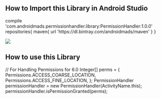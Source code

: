 <h2> How to Import this Library in Android Studio</h2>
        compile 'com.androidmads.permissionhandler.library:PermissionHandler:1.0.0'
        repositories{
             maven{
                   url 'https://dl.bintray.com/androidmads/maven'
             }
        }

<a href='https://bintray.com/androidmads/maven/com.androidmads.permissionhandler.library/_latestVersion'><img src='https://api.bintray.com/packages/androidmads/maven/com.androidmads.permissionhandler.library/images/download.svg'></a>
			
<h2>How to use this Library</h2>
	// For Handling Permissions for 6.0
        Integer[] perms = {
                Permissions.ACCESS_COARSE_LOCATION,
                Permissions.ACCESS_FINE_LOCATION,
        };
        PermissionHandler permissionHandler = new PermissionHandler(ActivityName.this);
        permissionHandler.isPermissionGranted(perms);
